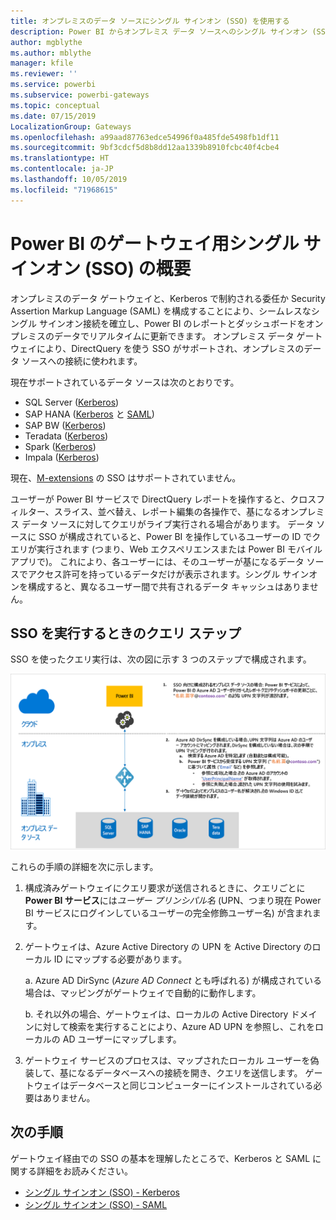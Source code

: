 ```yaml
---
title: オンプレミスのデータ ソースにシングル サインオン (SSO) を使用する
description: Power BI からオンプレミス データ ソースへのシングル サインオン (SSO) を有効にするようにゲートウェイを構成します。
author: mgblythe
ms.author: mblythe
manager: kfile
ms.reviewer: ''
ms.service: powerbi
ms.subservice: powerbi-gateways
ms.topic: conceptual
ms.date: 07/15/2019
LocalizationGroup: Gateways
ms.openlocfilehash: a99aad87763edce54996f0a485fde5498fb1df11
ms.sourcegitcommit: 9bf3cdcf5d8b8dd12aa1339b8910fcbc40f4cbe4
ms.translationtype: HT
ms.contentlocale: ja-JP
ms.lasthandoff: 10/05/2019
ms.locfileid: "71968615"
---
```

# <a name="overview-of-single-sign-on-sso-for-gateways-in-power-bi"></a>Power BI のゲートウェイ用シングル サインオン (SSO) の概要

オンプレミスのデータ ゲートウェイと、Kerberos で制約される委任か Security Assertion Markup Language (SAML) を構成することにより、シームレスなシングル サインオン接続を確立し、Power BI のレポートとダッシュボードをオンプレミスのデータでリアルタイムに更新できます。 オンプレミス データ ゲートウェイにより、DirectQuery を使う SSO がサポートされ、オンプレミスのデータ ソースへの接続に使われます。

現在サポートされているデータ ソースは次のとおりです。

* SQL Server ([Kerberos](service-gateway-sso-kerberos.md))
* SAP HANA ([Kerberos](service-gateway-sso-kerberos.md) と [SAML](service-gateway-sso-saml.md))
* SAP BW ([Kerberos](service-gateway-sso-kerberos.md))
* Teradata ([Kerberos](service-gateway-sso-kerberos.md))
* Spark ([Kerberos](service-gateway-sso-kerberos.md))
* Impala ([Kerberos](service-gateway-sso-kerberos.md))

現在、[M-extensions](https://github.com/microsoft/DataConnectors/blob/master/docs/m-extensions.md) の SSO はサポートされていません。

ユーザーが Power BI サービスで DirectQuery レポートを操作すると、クロスフィルター、スライス、並べ替え、レポート編集の各操作で、基になるオンプレミス データ ソースに対してクエリがライブ実行される場合があります。 データ ソースに SSO が構成されていると、Power BI を操作しているユーザーの ID でクエリが実行されます (つまり、Web エクスペリエンスまたは Power BI モバイル アプリで)。 これにより、各ユーザーには、そのユーザーが基になるデータ ソースでアクセス許可を持っているデータだけが表示されます。シングル サインオンを構成すると、異なるユーザー間で共有されるデータ キャッシュはありません。

## <a name="query-steps-when-running-sso"></a>SSO を実行するときのクエリ ステップ

SSO を使ったクエリ実行は、次の図に示す 3 つのステップで構成されます。

![SSO クエリ ステップ](media/service-gateway-sso-overview/sso-query-steps.png)

これらの手順の詳細を次に示します。

1. 構成済みゲートウェイにクエリ要求が送信されるときに、クエリごとに **Power BI サービス**には*ユーザー プリンシパル名* (UPN、つまり現在 Power BI サービスにログインしているユーザーの完全修飾ユーザー名) が含まれます。

2. ゲートウェイは、Azure Active Directory の UPN を Active Directory のローカル ID にマップする必要があります。

   a.  Azure AD DirSync (*Azure AD Connect* とも呼ばれる) が構成されている場合は、マッピングがゲートウェイで自動的に動作します。

   b.  それ以外の場合、ゲートウェイは、ローカルの Active Directory ドメインに対して検索を実行することにより、Azure AD UPN を参照し、これをローカルの AD ユーザーにマップします。

3. ゲートウェイ サービスのプロセスは、マップされたローカル ユーザーを偽装して、基になるデータベースへの接続を開き、クエリを送信します。 ゲートウェイはデータベースと同じコンピューターにインストールされている必要はありません。

## <a name="next-steps"></a>次の手順

ゲートウェイ経由での SSO の基本を理解したところで、Kerberos と SAML に関する詳細をお読みください。

* [シングル サインオン (SSO) - Kerberos](service-gateway-sso-kerberos.md)
* [シングル サインオン (SSO) - SAML](service-gateway-sso-saml.md)
